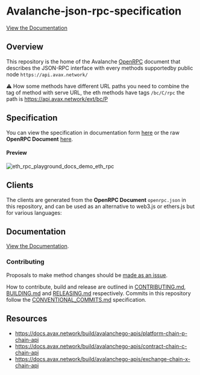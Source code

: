 # Avalanche-json-rpc-specification

[View the Documentation](https://lucasespinosa28.github.io/Avalanche-json-rpc-specification/api-documentation/.)

## Overview

This repository is the home of the Avalanche [OpenRPC](https://spec.open-rpc.org) document that describes the JSON-RPC interface with every  methods supportedby public node ``https://api.avax.network/``

⚠ How some methods have different URL paths you need to combine the tag of method with serve URL, the eth methods have tags ``/bc/C/rpc`` the path is https://api.avax.network/ext/bc/P


## Specification

You can view the specification in documentation form [here](https://lucasespinosa28.github.io/Avalanche-json-rpc-specification/api-documentation) or the raw **OpenRPC Document** [here](openrpc.json).

#### Preview

![eth_rpc_playground_docs_demo_eth_rpc](https://user-images.githubusercontent.com/364566/71375336-ba47f980-2572-11ea-9cd5-38c5149c485a.gif)


## Clients

The clients are generated from the **OpenRPC Document** `openrpc.json` in this repository, and can be used as an alternative to web3.js or ethers.js but for various languages:


## Documentation

[View the Documentation](https://lucasespinosa28.github.io/Avalanche-json-rpc-specification/api-documentation).

### Contributing

Proposals to make method changes should be [made as an issue](https://help.github.com/en/articles/creating-an-issue).

How to contribute, build and release are outlined in [CONTRIBUTING.md](CONTRIBUTING.md), [BUILDING.md](BUILDING.md) and [RELEASING.md](RELEASING.md) respectively. Commits in this repository follow the [CONVENTIONAL_COMMITS.md](CONVENTIONAL_COMMITS.md) specification.

## Resources
- https://docs.avax.network/build/avalanchego-apis/platform-chain-p-chain-api
- https://docs.avax.network/build/avalanchego-apis/contract-chain-c-chain-api
- https://docs.avax.network/build/avalanchego-apis/exchange-chain-x-chain-api
